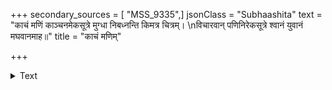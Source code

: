+++
secondary_sources = [ "MSS_9335",]
jsonClass = "Subhaashita"
text = "काचं मणिं काञ्चनमेकसूत्रे मुग्धा निबध्नन्ति किमत्र चित्रम्।  \nविचारवान् पणिनिरेकसूत्रे श्वानं युवानं मघवानमाह॥"
title = "काचं मणिम्"

+++

<details><summary>Text</summary>

काचं मणिं काञ्चनमेकसूत्रे मुग्धा निबध्नन्ति किमत्र चित्रम्।  
विचारवान् पणिनिरेकसूत्रे श्वानं युवानं मघवानमाह॥
</details>

